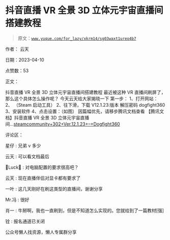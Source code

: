 # 抖音直播 VR 全景 3D 立体元宇宙直播间搭建教程

> 原文：[`www.yuque.com/for_lazy/xkrm14/sg03waxt1ureo4b7`](https://www.yuque.com/for_lazy/xkrm14/sg03waxt1ureo4b7)



作者： 云天



日期：2023-04-10



点赞数：53

<ne-card data-card-name="hr" data-card-type="block" id="Q62te" data-event-boundary="card">

正文：



抖音直播 VR 全景 3D 立体元宇宙直播间搭建教程 最近被这种 VR 直播间刷屏了，那么这个具体怎么操作呢？ 今天云天给大家揭晓一下 第一步： 1、打开网站： 2、 （Steam 启动工具） 2、往下滑，下载 V12.1.23:版本 解压密码 dogfight360 3、安装软件 4、点击设置：（如图） 因篇幅优先，请移步腾讯文档查看 【腾讯文档】抖音直播 VR 全景 3D 立体元宇宙直播间...[steamcommunity+302+Ver.12.1.23+–+Dogfight360](https://www.dogfight360.com/blog/686/)

<ne-card data-card-name="hr" data-card-type="block" id="QpGnS" data-event-boundary="card">

评论区：



星仔 : 兄弟 v 多少



云天 : 可以看文档最后



Luck : 对电脑配置的要求很高吧？



云天 : 现在直播伴侣对显卡都有要求了



一叶 : 这几天刚好在刷这类型的直播间，谢谢分享



Mr.冯 : 很好



肖一 : 牛掰啊，我也一直刷到，但是不知道怎么实现的。您就给到了一篇教材[强]



铨 : 报名通道已关闭

<ne-card data-card-name="hr" data-card-type="block" id="nnByi" data-event-boundary="card">

公众号懒人找资源，懒人专属群分享

</ne-card></ne-card></ne-card>